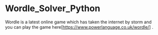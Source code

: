 # Wordle_Solver_Python

Wordle is a latest online game which has taken the internet by storm and you can play the game here[https://www.powerlanguage.co.uk/wordle/] .